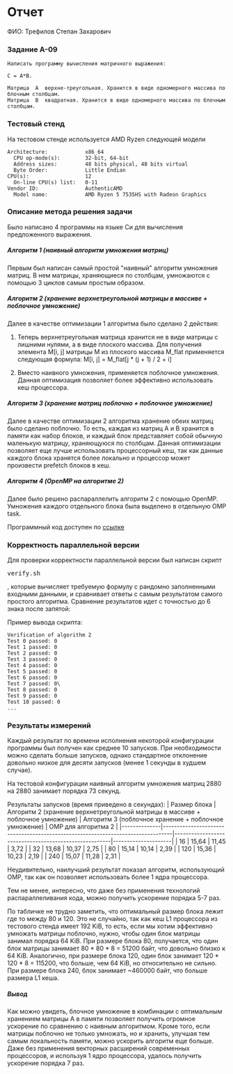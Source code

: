 # Отчет

ФИО: Трефилов Степан Захарович

### Задание A-09

```
Написать программу вычисления матричного выражения:

C = A*B.

Матрица  A  верхне-треугольная. Хранится в виде одномерного массива по блочным столбцам.
Матрица  B  квадратная. Хранится в виде одномерного массива по блочным столбцам.
```

### Тестовый стенд
На тестовом стенде используется AMD Ryzen следующей модели
```
Architecture:            x86_64
  CPU op-mode(s):        32-bit, 64-bit
  Address sizes:         48 bits physical, 48 bits virtual
  Byte Order:            Little Endian
CPU(s):                  12
  On-line CPU(s) list:   0-11
Vendor ID:               AuthenticAMD
  Model name:            AMD Ryzen 5 7535HS with Radeon Graphics
```

### Описание метода решения задачи
Было написано 4 программы на языке Си для вычисления предложенного выражения.

##### Алгоритм 1 (наивный алгоритм умножения матриц)

Первым был написан самый простой "наивный" алгоритм умножения матриц. В нем матрицы, храняющиеся по столбцам, умножаются с помощью 3 циклов самым простым образом.

##### Алгоритм 2 (хранение верхнетреугольной матрицы в массиве + поблочное умножение)

Далее в качестве оптимизации 1 алгоритма было сделано 2 действия:
1. Теперь верхнетреугольная матрица хранится не в виде матрицы с лишними нулями, а в виде плоского массива. Для получения элемента M[i, j] матрицы M из плоского массива M_flat применяется следующая формула:
M[i, j] = M_flat[j * (j + 1) / 2 + i]

2. Вместо наивного умножения, применяется поблочное умножения. Данная оптимизация позволяет более эффективно использовать кеш процессора.

##### Алгоритм 3 (хранение матриц поблочно + поблочное умножение)

Далее в качестве оптимизации 2 алгоритма хранение обеих матриц было сделано поблочно. То есть, каждая из матриц A и B хранится в памяти как набор блоков, и каждый блок представляет собой обычную маленькую матрицу, храняющуюся по столбцам. Данная оптимизации позволяет еще лучше использовать процессорный кеш, так как данные каждого блока хранятся более локально и процессор может произвести prefetch блоков в кеш.

##### Алгоритм 4 (OpenMP на алгоритме 2)

Далее было решено распараллелить алгоритм 2 с помощью OpenMP. Умножения каждого отдельного блока была выделено в отдельную OMP task.

Программный код доступен по [ссылке](https://github.com/IAmFunkyFrog/fast_matrix_multiplication/tree/main)

### Корректность параллельной версии
Для проверки корректности параллельной версии был написан скрипт <pre>verify.sh</pre>, которые вычисляет требуемую формулу с рандомно заполненными входными данными, и сравнивает ответы с самым результатом самого простого алгоритма. Сравнение результатов идет с точностью до 6 знака после запятой:

Пример вывода скрипта:
```
Verification of algorithm 2
Test 0 passed: 0
Test 1 passed: 0
Test 2 passed: 0
Test 3 passed: 0
Test 4 passed: 0
Test 5 passed: 0
Test 6 passed: 0
Test 7 passed: 0\
Test 8 passed: 0
Test 9 passed: 0
Test 10 passed: 0
...
```

### Результаты измерений

Каждый результат по времени исполнения некоторой конфигурации программы был получен как среднее 10 запусков. При необходимости можно сделать больше запусков, однако стандартное отклонение довольно низкое для десяти запусков (менее 1 секунды в худшем случае).

На тестовой конфигурации наивный алгоритм умножения матриц 2880 на 2880 занимает порядка 73 секунд.

Результаты запусков (время приведено в секундах):
| Размер блока | Алгоритм 2 (хранение верхнетреугольной матрицы в массиве + поблочное умножение) | Алгоритм 3 (поблочное хранение + поблочное умножение) | OMP для алгоритма 2 |
|--------------|---------------------------------------------------------------------------------|-------------------------------------------------------|---------------------|
|           16 |                                                                          15,64 |                                                11,45 |                3,72 |
|           32 |                                                                          13,68 |                                             10,37 |                2,75 |
|           80 |                                                                          15,14 |                                             10,14 |                2,39 |
|          120 |                                                                       15,36 |                                             10,23 |                2,19 |
|          240 |                                                                       15,07 |                                             11,28 |                2,31 |

Неудивительно, наилучший результат показал алгоритм, использующий OMP, так как он позволяет использовать более 1 ядра процессора.

Тем не менее, интересно, что даже без применения технологий распараллеливания кода, можно получить ускорение порядка 5-7 раз.

По табличке не трудно заметить, что оптимальный размер блока лежит где то между 80 и 120. Это не случайно, так как кеш L1 процессора из тестового стенда имеет 192 KiB, то есть, если мы хотим эффективно умножать матрицы поблочно, нужно, чтобы один блок матрицы занимал порядка 64 KiB. При размере блока 80, получается, что один блок матрицы занимает 80 * 80 * 8 = 51200 байт, что довольно близко к 64 KiB. Аналогично, при размере блока 120, один блок занимает 120 * 120 * 8 = 115200, что больше, чем 64 KiB, но относительно не сильно. При размере блока 240, блок занимает ~460000 байт, что больше размера L1 кеша.

##### Вывод

Как можно увидеть, блочное умножение в комбинации с оптимальным хранением матрицы А в памяти позволяет получить огромное ускорение по сравнению с наивным алгоритмом. Кроме того, если матрицы поблочно не только умножать, но и хранить, улучшая тем самым локальность памяти, можно ускорить алгоритм еще больше. Даже без применения векторных расширений современных процессоров, и используя 1 ядро процессора, удалось получить ускорение порядка 7 раз.